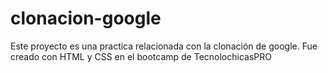 # clonacion-google
Este proyecto es una practica relacionada con la clonación de google. Fue creado con HTML y CSS en el bootcamp de TecnolochicasPRO
